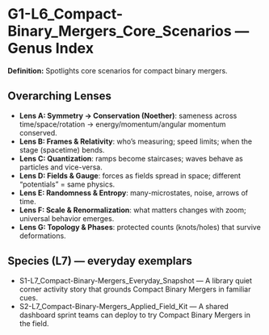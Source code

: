 # G1-L6_Compact-Binary_Mergers_Core_Scenarios — Genus Index
**Definition:** Spotlights core scenarios for compact binary mergers.

## Overarching Lenses

- **Lens A: Symmetry -> Conservation (Noether)**: sameness across time/space/rotation → energy/momentum/angular momentum conserved.
- **Lens B: Frames & Relativity**: who’s measuring; speed limits; when the stage (spacetime) bends.
- **Lens C: Quantization**: ramps become staircases; waves behave as particles and vice-versa.
- **Lens D: Fields & Gauge**: forces as fields spread in space; different “potentials” = same physics.
- **Lens E: Randomness & Entropy**: many-microstates, noise, arrows of time.
- **Lens F: Scale & Renormalization**: what matters changes with zoom; universal behavior emerges.
- **Lens G: Topology & Phases**: protected counts (knots/holes) that survive deformations.

## Species (L7) — everyday exemplars
- S1-L7_Compact-Binary-Mergers_Everyday_Snapshot — A library quiet corner activity story that grounds Compact Binary Mergers in familiar cues.
- S2-L7_Compact-Binary-Mergers_Applied_Field_Kit — A shared dashboard sprint teams can deploy to try Compact Binary Mergers in the field.
